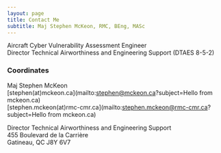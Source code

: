 ```yaml
---
layout: page
title: Contact Me
subtitle: Maj Stephen McKeon, RMC, BEng, MASc
---
```


Aircraft Cyber Vulnerability Assessment Engineer \
Director Technical Airworthiness and Engineering Support (DTAES 8-5-2)

### Coordinates 
Maj Stephen McKeon  
[stephen(at)mckeon.ca](mailto:stephen@mckeon.ca?subject=Hello from mckeon.ca)  
[stephen.mckeon(at)rmc-cmr.ca](mailto:stephen.mckeon@rmc-cmr.ca?subject=Hello from mckeon.ca)


Director Technical Airworthiness and Engineering Support \
455 Boulevard de la Carrière \
Gatineau, QC J8Y 6V7

